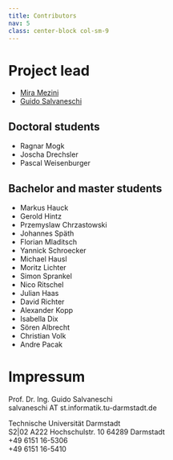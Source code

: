 ```yaml
---
title: Contributors
nav: 5
class: center-block col-sm-9
---
```


# Project lead

* [Mira Mezini](http://www.stg.tu-darmstadt.de/staff/mira_mezini/)
* [Guido Salvaneschi](http://www.guidosalvaneschi.com)


## Doctoral students

* Ragnar Mogk
* Joscha Drechsler
* Pascal Weisenburger


## Bachelor and master students

* Markus Hauck
* Gerold Hintz
* Przemyslaw Chrzastowski
* Johannes Späth
* Florian Mladitsch
* Yannick Schroecker
* Michael Hausl
* Moritz Lichter
* Simon Sprankel
* Nico Ritschel
* Julian Haas
* David Richter
* Alexander Kopp
* Isabella Dix
* Sören Albrecht
* Christian Volk
* Andre Pacak


# Impressum

Prof. Dr. Ing. Guido Salvaneschi <br />
salvaneschi   AT    st.informatik.tu-darmstadt.de <br />

Technische Universität Darmstadt <br />
S2|02 A222 Hochschulstr. 10 64289 Darmstadt <br />
+49 6151 16-5306 <br />
+49 6151 16-5410 <br />
